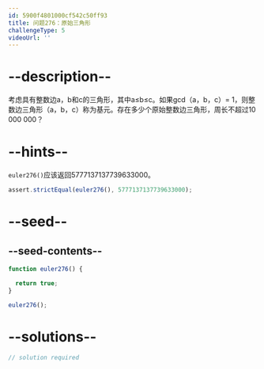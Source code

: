```yaml
---
id: 5900f4801000cf542c50ff93
title: 问题276：原始三角形
challengeType: 5
videoUrl: ''
---
```


# --description--

考虑具有整数边a，b和c的三角形，其中a≤b≤c。如果gcd（a，b，c）= 1，则整数边三角形（a，b，c）称为基元。存在多少个原始整数边三角形，周长不超过10 000 000？

# --hints--

`euler276()`应该返回5777137137739633000。

```js
assert.strictEqual(euler276(), 5777137137739633000);
```

# --seed--

## --seed-contents--

```js
function euler276() {

  return true;
}

euler276();
```

# --solutions--

```js
// solution required
```
